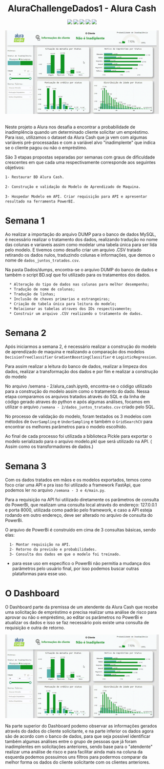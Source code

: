 <h1 align="center"> AluraChallengeDados1 - Alura Cash  </h1>

<div align="center">
<img src="https://img.shields.io/badge/MySQL-005C84?style=for-the-badge&logo=mysql&logoColor=white"><img>
<img src="https://img.shields.io/badge/Python-14354C?style=for-the-badge&logo=python&logoColor=yellow"> </img>
<img src="https://img.shields.io/badge/scikit_learn-F7931E?style=for-the-badge&logo=scikit-learn&logoColor=white"></img>
<img src="https://img.shields.io/badge/fastapi-109989?style=for-the-badge&logo=FASTAPI&logoColor=white"> </img>
<img src="https://img.shields.io/badge/PowerBI-F2C811?style=for-the-badge&logo=Power%20BI&logoColor=black"> </img>
</div>

<br>
<div align="center" >
<img src="semana - 3 e 4/dashboard_pb.gif" width="620">
</img>
</div>
<br>

  Neste projeto a Alura nos desafia a encontrar a probabilidade de inadimplência quando um determinado cliente solicitar um empréstimo. Para isso, utilizamos o dataset da Alura Cash que ja vem com algumas variáveis pré-processadas e com a variável alvo "inadimplente" que indica se o cliente pagou ou não o empréstimo.

  
  São 3 etapas propostas separadas por semanas com graus de dificuldade crescentes em que cada uma respectivamente corresponde aos seguintes objetivos: 
    
    1- Restaurar BD Alura Cash.
    
    2- Construção e validação do Modelo de Aprendizado de Maquina.
    
    3- Hospedar Modelo em API. Criar requisição para API e apresentar resultado na ferramenta PowerBI.


# Semana 1
 Ao realizar a  importação do arquivo DUMP para o banco de dados MySQL, é necessário realizar o tratamento dos dados, realizando tradução no nome das colunas e variaveis assim como modelar uma tabela única para ser lida pelo modelo. E tivemos como desafio criar um arquivo .CSV tratado retirando os dados nulos, traduzindo colunas e informações, que demos o nome de `dados_juntos_tratados.csv`.
 
   Na pasta Dados/dumps, encontra-se o arquivo DUMP do banco de dados e também o script BD.sql que foi utilizado para os tratamentos dos dados.
   
      * Alteração do tipo de dados nas colunas para melhor desempenho;
      * Tradução de nome de colunas;
      * Tradução de linhas;
      * Inclusão de chaves primarias e estrangeiras;
      * Criação de tabela única para leitura do modelo;
      * Relacionar as tabelas atraves dos IDs respectivamente;
      * Construir um arquivo .CSV realizando o tratamento de dados.
      
# Semana 2

  Após iniciarmos a semana 2, é necessário realizar a construção do modelo de aprendizado de maquina e realizando a comparação dos modelos `DecisionTreeClassifier` `GradientBoostingClassifier` e `LogisticRegression`.
  
  Para assim realizar a leitura do banco de dados, realizar a limpeza dos dados, realizar a transformação dos dados e por fim e realizar a construção do modelo
  
  No arquivo /semana - 2/alura_cash.ipynb, encontra-se o código utilizado para a construção do modelo assim como o tratamento do dado. Nessa etapa comparamos os arquivos tratados através do SQL e da linha de código gerado atraves do python e após algumas análises, focamos em utilizar o arquivo `/semana - 2/dados_juntos_tratados.csv` criado pelo SQL.

  No processo de validação do modelo, foram testados os 3 modelos com métodos de `OverSampling` e `UnderSampling` e também o `GridSearchCV` para encontrar os melhores parâmetros para o modelo escolhido.

  Ao final de cada processo foi utilizada a biblioteca Pickle para exportar o modelo serializado para o arquivo modelo.pkl que será utilizado na API. ( Assim como os transformadores de dados.)

# Semana 3
   Com os dados tratados em mãos e os modelos exportados, temos como foco criar uma API e pra isso foi utilizado a framework FastApi, que podemos ler no arquivo `/semana - 3 e 4/main.py`.

   Para a requisição na API foi utilizado diretamente os parâmetros de consulta do PowerBi, que realizam uma consulta local através do endereço: 127.0.0.1 e porta 8000, utilizada como padrão pelo framework, e caso a API esteja rodando em outro endereço, deve ser alterado no arquivo de consulta do PowerBi.

  O arquivo de PowerBi é construído em cima de 3 consultas básicas, sendo elas:   
      
      1- Montar requisição na API.
      2- Retorno da previsão e probabilidades.
      3- Consulta dos dados em que o modelo foi treinado.
      
  * para esse uso em específico o PowerBi não permitia a mudança dos parâmetros pelo usuário final, por isso podemos buscar outras plataformas para esse uso.

# O Dashboard
  O Dashboard parte da premissa de um atendente da Alura Cash que recebe uma solicitação de empréstimo e precisa realizar uma análise de risco para aprovar ou não o empréstimo, ao editar os parâmetros no PowerBi e atualizar os dados e isso se faz necessário pois existe uma consulta de requisição e outra de retorno.
  
![](https://github.com/orickprazeres/Challenge-Data-Science-1ed/blob/377f7e4ac0dc66f2f965751c386e461963527f7d/semana%20-%203%20e%204/dashboard_pb.gif#vitrinedev)
  
  Na parte superior do Dashboard podemo observar as informações gerados através do dados do cliente solicitante, e na parte inferior os dados agora são de acordo com o banco de dados, para que seja possível identificar também algumas análises entre o grupo de pessoas que já foram inadimplentes em solicitações anteriores, sendo base para o "atendente" realizar uma análise de risco e para facilitar ainda mais na coluna da esquerda podemos possuimos uns filtros para podermos comparar da melhor forma os dados do cliente solicitante com os clientes anteriores.
